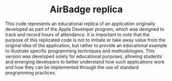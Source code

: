 <h1 align="center">AirBadge replica</h1>

<p>This code represents an educational replica of an application originally developed as part of the Apple Developer program, which was designed to track and record hours of attendance. It is important to note that the purpose of this replicated code is not to imitate or take away value from the original idea of the application, but rather to provide an educational example to illustrate specific programming techniques and methodologies. This version was developed solely for educational purposes, allowing students and emerging developers to better understand how such applications work and how they can be implemented through the use of standard programming practices.</p>
